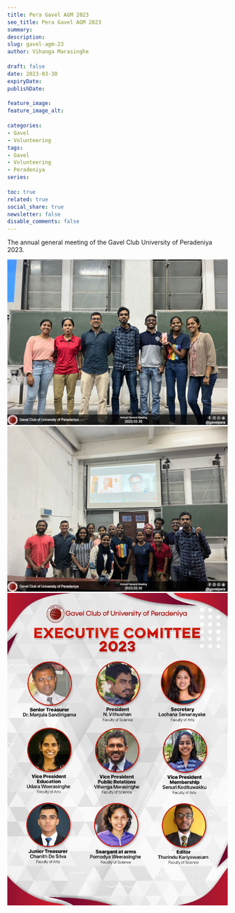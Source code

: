 ```yaml
---
title: Pera Gavel AGM 2023
seo_title: Pera Gavel AGM 2023
summary: 
description: 
slug: gavel-agm-23
author: Vihanga Marasinghe

draft: false
date: 2023-03-30
expiryDate: 
publishDate: 

feature_image: 
feature_image_alt: 

categories:
- Gavel
- Volunteering
tags:
- Gavel
- Volunteering
- Peradeniya
series:

toc: true
related: true
social_share: true
newsletter: false
disable_comments: false
---
```


The annual general meeting of the Gavel Club University of Peradeniya 2023.

![Gavel AGM 23](agm3.jpg)
![Gavel AGM 23](agm2.jpg)
![Gavel AGM 23](agm1.jpg)